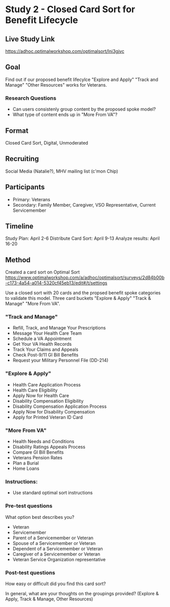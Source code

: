 # Study 2 - Closed Card Sort for Benefit Lifecycle

## Live Study Link
https://adhoc.optimalworkshop.com/optimalsort/lni3gjvc

## Goal
Find out if our proposed benefit lifecylce "Explore and Apply" "Track and Manage" "Other Resources" works for Veterans.

### Research Questions
- Can users consistenly group content by the proposed spoke model?
- What type of content ends up in "More From VA"?

## Format
Closed Card Sort, Digital, Unmoderated

## Recruiting
Social Media (Natalie?), MHV mailing list (c'mon Chip)

## Participants
- Primary: Veterans
- Secondary: Family Member, Caregiver, VSO Representative, Current Servicemember

## Timeline
Study Plan: April 2-6
Distribute Card Sort: April 9-13
Analyze results: April 16-20

## Method
Created a card sort on Optimal Sort
https://www.optimalworkshop.com/a/adhoc/optimalsort/surveys/2d84b00b-c173-4a54-a014-5320cf45eb13/edit#/t/settings

Use a closed sort with 20 cards and the propsed benefit spoke categories to validate this model. Three card buckets "Explore & Apply" "Track & Manage" "More From VA".

### "Track and Manage"
- Refill, Track, and Manage Your Prescriptions
- Message Your Health Care Team
- Schedule a VA Appointment
- Get Your VA Health Records
- Track Your Claims and Appeals
- Check Post-9/11 GI Bill Benefits
- Request your Military Personnel File (DD-214)

### "Explore & Apply"
- Health Care Application Process
- Health Care Eligibility
- Apply Now for Health Care
- Disability Compensation Eligibility
- Disability Compensation Application Process
- Apply Now for Disability Compensation
- Apply for Printed Veteran ID Card

### "More From VA"
- Health Needs and Conditions
- Disability Ratings Appeals Process
- Compare GI Bill Benefits
- Veterans Pension Rates
- Plan a Burial
- Home Loans

### Instructions:
- Use standard optimal sort instructions

### Pre-test questions

What option best describes you?

- Veteran
- Servicemember
- Parent of a Servicemember or Veteran
- Spouse of a Servicemember or Veteran
- Dependent of a Servicemember or Veteran
- Caregiver of a Servicemember or Veteran
- Veteran Service Organization representative

### Post-test questions

How easy or difficult did you find this card sort?

In general, what are your thoughts on the groupings provided? (Explore & Apply, Track & Manage, Other Resources)

